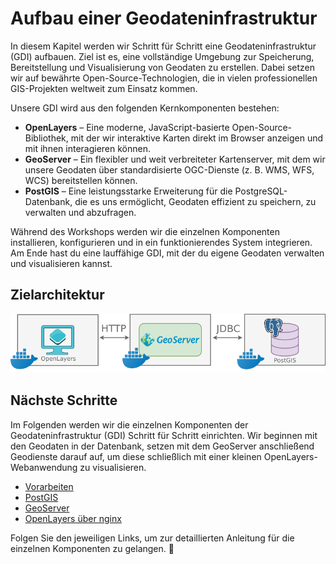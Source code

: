 # Aufbau einer Geodateninfrastruktur

In diesem Kapitel werden wir Schritt für Schritt eine Geodateninfrastruktur (GDI) aufbauen. Ziel ist es, eine vollständige Umgebung zur Speicherung, Bereitstellung und Visualisierung von Geodaten zu erstellen. Dabei setzen wir auf bewährte Open-Source-Technologien, die in vielen professionellen GIS-Projekten weltweit zum Einsatz kommen.

Unsere GDI wird aus den folgenden Kernkomponenten bestehen:

- **OpenLayers** – Eine moderne, JavaScript-basierte Open-Source-Bibliothek, mit der wir interaktive Karten direkt im Browser anzeigen und mit ihnen interagieren können.
- **GeoServer** – Ein flexibler und weit verbreiteter Kartenserver, mit dem wir unsere Geodaten über standardisierte OGC-Dienste (z. B. WMS, WFS, WCS) bereitstellen können.
- **PostGIS** – Eine leistungsstarke Erweiterung für die PostgreSQL-Datenbank, die es uns ermöglicht, Geodaten effizient zu speichern, zu verwalten und abzufragen.

Während des Workshops werden wir die einzelnen Komponenten installieren, konfigurieren und in ein funktionierendes System integrieren. Am Ende hast du eine lauffähige GDI, mit der du eigene Geodaten verwalten und visualisieren kannst.

## Zielarchitektur

![Zielarchitektur der GDI](../assets/architecture.png)

## Nächste Schritte

Im Folgenden werden wir die einzelnen Komponenten der Geodateninfrastruktur (GDI) Schritt für Schritt einrichten. Wir beginnen mit den Geodaten in der Datenbank, setzen mit dem GeoServer anschließend Geodienste darauf auf, um diese schließlich mit einer kleinen OpenLayers-Webanwendung zu visualisieren.

- [Vorarbeiten](preparation/README.md)
- [PostGIS](postgis/README.md)
- [GeoServer](geoserver/README.md)
- [OpenLayers über nginx](nginx/README.md)

Folgen Sie den jeweiligen Links, um zur detaillierten Anleitung für die einzelnen Komponenten zu gelangen. 🚀

